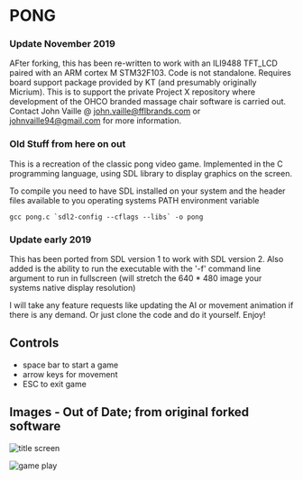 # PONG

### Update November 2019

AFter forking, this has been re-written to work with an ILI9488 TFT_LCD paired with an ARM cortex M STM32F103. Code is not standalone.
Requires board support package provided by KT (and presumably originally Micrium). This is to support the private Project X repository 
where development of the OHCO branded massage chair software is carried out. Contact John Vaille @ john.vaille@fflbrands.com or 
johnvaille94@gmail.com for more information.

### Old Stuff from here on out

This is a recreation of the classic pong video game. Implemented in the C
programming language, using SDL library to display graphics on the screen.

To compile you need to have SDL installed on your system and the header files
available to you operating systems PATH environment variable

	gcc pong.c `sdl2-config --cflags --libs` -o pong

### Update early 2019

This has been ported from SDL version 1 to work with SDL version 2. Also added is the ability to run the
executable with the '-f' command line argument to run in fullscreen 
(will stretch the 640 * 480 image your systems native display resolution)

I will take any feature requests like updating the AI or movement animation if there is any demand. Or 
just clone the code and do it yourself. Enjoy!

## Controls
* space bar to start a game
* arrow keys for movement
* ESC to exit game

## Images - Out of Date; from original forked software
![title screen](http://i.imgur.com/radat.png)

![game play](http://i.imgur.com/CZhqp.png)

